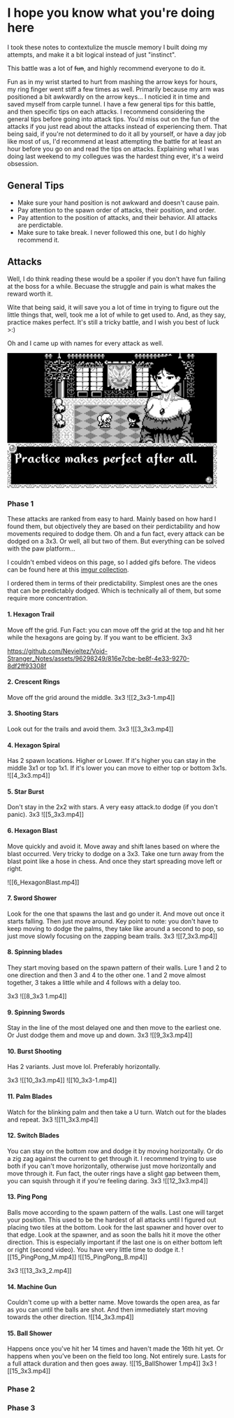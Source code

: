 # I hope you know what you're doing here

I took these notes to contextulize the muscle memory I built doing my attempts, and make it a bit logical instead of just "instinct".

This battle was a lot of ~~fun~~, and highly recommend everyone to do it.

Fun as in my wrist started to hurt from mashing the arrow keys for hours, my ring finger went stiff a few times as well. Primarily because my arm was positioned a bit awkwardly on the arrow keys... I noticied it in time and saved myself from carple tunnel.
I have a few general tips for this battle, and then specific tips on each attacks. I recommend considering the general tips before going into attack tips. You'd miss out on the fun of the attacks if you just read about the attacks instead of experiencing them. That being said, if you're not determined to do it all by yourself, or have a day job like most of us, I'd recommend at least attempting the battle for at least an hour before you go on and read the tips on attacks. Explaining what I was doing last weekend to my collegues was the hardest thing ever, it's a weird obsession.

## General Tips

- Make sure your hand position is not awkward and doesn't cause pain.
- Pay attention to the spawn order of attacks, their position, and order.
- Pay attention to the position of attacks, and their behavior. All attacks are perdictable.
- Make sure to take break. I never followed this one, but I do highly recommend it.

## Attacks

Well, I do think reading these would be a spoiler if you don't have fun failing at the boss for a while.
Becuase the struggle and pain is what makes the reward worth it.

Wite that being said, it will save you a lot of time in trying to figure out the little things that, well, took me a lot of while to get used to. And, as they say, practice makes perfect. It's still a tricky battle, and I wish you best of luck >:)

Oh and I came up with names for every attack as well.

<img src="./attachments/VoidStranger_PVoid_Stranger nh8.png" width="480" alt="Practice Makes Perfect" />

### Phase 1

These attacks are ranked from easy to hard. Mainly based on how hard I found them, but objectively they are based on their perdictability and how movements required to dodge them.
Oh and a fun fact, every attack can be dodged on a 3x3. Or well, all but two of them. But everything can be solved with the paw platform...

I couldn't embed videos on this page, so I added gifs before. The videos can be found here at this [imgur collection](https://imgur.com/a/J9gS0UP).

I ordered them in terms of their predictability. Simplest ones are the ones that can be predictably dodged. Which is technically all of them, but some require more concentration.

#### 1. Hexagon Trail

Move off the grid.
Fun Fact: you can move off the grid at the top and hit her while the hexagons are going by. If you want to be efficient.
3x3


https://github.com/Nevieltez/Void-Stranger_Notes/assets/96298249/816e7cbe-be8f-4e33-9270-8df2ff93308f



#### 2. Crescent Rings

Move off the grid around the middle.
3x3
![[2_3x3-1.mp4]]

#### 3. Shooting Stars

Look out for the trails and avoid them.
3x3
![[3_3x3.mp4]]

#### 4. Hexagon Spiral

Has 2 spawn locations. Higher or Lower. If it's higher you can stay in the middle 3x1 or top 1x1. If it's lower you can move to either top or bottom 3x1s.
![[4_3x3.mp4]]

#### 5. Star Burst

Don't stay in the 2x2 with stars. A very easy attack.to dodge (if you don't panic).
3x3
![[5_3x3.mp4]]

#### 6. Hexagon Blast

Move quickly and avoid it. Move away and shift lanes based on where the blast occurred.
Very tricky to dodge on a 3x3. Take one turn away from the blast point like a hose in chess. And once they start spreading move left or right.

![[6_HexagonBlast.mp4]]

#### 7. Sword Shower

Look for the one that spawns the last and go under it. And move out once it starts falling. Then just move around. Key point to note: you don't have to keep moving to dodge the palms, they take like around a second to pop, so just move slowly focusing on the zapping beam trails.
3x3
![[7_3x3.mp4]]

#### 8. Spinning blades

They start moving based on the spawn pattern of their walls. Lure 1 and 2 to one direction and then 3 and 4 to the other one. 1 and 2 move almost together, 3 takes a little while and 4 follows with a delay too.

3x3
![[8_3x3 1.mp4]]

#### 9. Spinning Swords

Stay in the line of the most delayed one and then move to the earliest one.
Or Just dodge them and move up and down.
3x3
![[9_3x3.mp4]]

#### 10. Burst Shooting

Has 2 variants. Just move lol. Preferably horizontally.

3x3
![[10_3x3.mp4]]
![[10_3x3-1.mp4]]

#### 11. Palm Blades

Watch for the blinking palm and then take a U turn. Watch out for the blades and repeat.
3x3
![[11_3x3.mp4]]

#### 12. Switch Blades

You can stay on the bottom row and dodge it by moving horizontally. Or do a zig zag against the current to get through it. I recommend trying to use both if you can't move horizontally, otherwise just move horizontally and move through it.
Fun fact, the outer rings have a slight gap between them, you can squish through it if you're feeling daring.
3x3
![[12_3x3.mp4]]

#### 13. Ping Pong

Balls move according to the spawn pattern of the walls. Last one will target your position. This used to be the hardest of all attacks until I figured out placing two tiles at the bottom. Look for the last spawner and hover over to that edge. Look at the spawner, and as soon the balls hit it move the other direction. This is especially important if the last one is on either bottom left or right (second video). You have very little time to dodge it.
![[15_PingPong_M.mp4]]
![[15_PingPong_B.mp4]]

3x3
![[13_3x3_2.mp4]]

#### 14. Machine Gun

Couldn't come up with a better name. Move towards the open area, as far as you can until the balls are shot. And then immediately start moving towards the other direction.
![[14_3x3.mp4]]

#### 15. Ball Shower

Happens once you've hit her 14 times and haven't made the 16th hit yet. Or happens when you've been on the field too long. Not entirely sure. Lasts for a full attack duration and then goes away.
![[15_BallShower 1.mp4]]
3x3
![[15_3x3.mp4]]

### Phase 2

### Phase 3
